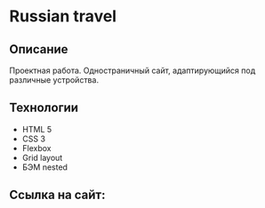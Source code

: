 # Russian travel

## Описание

Проектная работа. Одностраничный сайт, адаптирующийся под различные устройства.

## Технологии

- HTML 5
- CSS 3
- Flexbox
- Grid layout
- БЭМ nested

## Ссылка на сайт:

